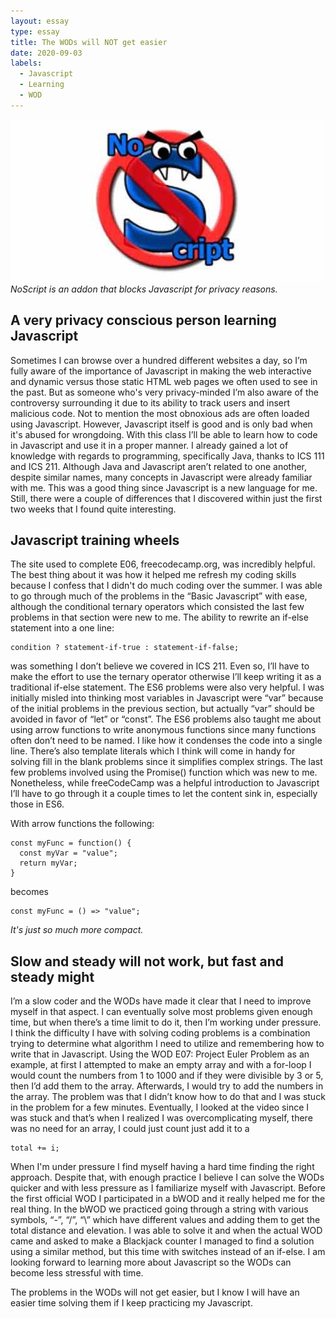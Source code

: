 ```yaml
---
layout: essay
type: essay
title: The WODs will NOT get easier
date: 2020-09-03
labels:
  - Javascript
  - Learning
  - WOD
---
```


<img class="ui tiny right spaced image" src="../images/noscript.jpg">*NoScript is an addon that blocks Javascript for privacy reasons.*

## A very privacy conscious person learning Javascript

Sometimes I can browse over a hundred different websites a day, so I’m fully aware of the importance of Javascript in making the web interactive and dynamic versus those static HTML web pages we often used to see in the past. But as someone who's very privacy-minded I’m also aware of the controversy surrounding it due to its ability to track users and insert malicious code. Not to mention the most obnoxious ads are often loaded using Javascript. However, Javascript itself is good and is only bad when it's abused for wrongdoing. With this class I’ll be able to learn how to code in Javascript and use it in a proper manner. I already gained a lot of knowledge with regards to programming, specifically Java, thanks to ICS 111 and ICS 211. Although Java and Javascript aren’t related to one another, despite similar names, many concepts in Javascript were already familiar with me. This was a good thing since Javascript is a new language for me. Still, there were a couple of differences that I discovered within just the first two weeks that I found quite interesting.

## Javascript training wheels

The site used to complete E06, freecodecamp.org, was incredibly helpful. The best thing about it was how it helped me refresh my coding skills because I confess that I didn't do much coding over the summer. I was able to go through much of the problems in the “Basic Javascript” with ease, although the conditional ternary operators which consisted the last few problems in that section were new to me. The ability to rewrite an if-else statement into a one line: 

```
condition ? statement-if-true : statement-if-false;
```

was something I don’t believe we covered in ICS 211. Even so, I’ll have to make the effort to use the ternary operator otherwise I’ll keep writing it as a traditional if-else statement. The ES6 problems were also very helpful. I was initially misled into thinking most variables in Javascript were “var” because of the initial problems in the previous section, but actually “var” should be avoided in favor of “let” or “const”. The ES6 problems also taught me about using arrow functions to write anonymous functions since many functions often don’t need to be named. I like how it condenses the code into a single line. There’s also template literals which I think will come in handy for solving fill in the blank problems since it simplifies complex strings. The last few problems involved using the Promise() function which was new to me. Nonetheless, while freeCodeCamp was a helpful introduction to Javascript I’ll have to go through it a couple times to let the content sink in, especially those in ES6. 

With arrow functions the following:
```
const myFunc = function() {
  const myVar = "value";
  return myVar;
}
```
becomes
```
const myFunc = () => "value";
```
*It's just so much more compact.*

## Slow and steady will not work, but fast and steady might

I’m a slow coder and the WODs have made it clear that I need to improve myself in that aspect. I can eventually solve most problems given enough time, but when there’s a time limit to do it, then I’m working under pressure. I think the difficulty I have with solving coding problems is a combination trying to determine what algorithm I need to utilize and remembering how to write that in Javascript. Using the WOD E07: Project Euler Problem as an example, at first I attempted to make an empty array and with a for-loop I would count the numbers from 1 to 1000 and if they were divisible by 3 or 5, then I’d add them to the array. Afterwards, I would try to add the numbers in the array. The problem was that I didn’t know how to do that and I was stuck in the problem for a few minutes. Eventually, I looked at the video since I was stuck and that’s when I realized I was overcomplicating myself, there was no need for an array, I could just count just add it to a 

```
total += i; 
```

When I'm under pressure I find myself having a hard time finding the right approach. Despite that, with enough practice I believe I can solve the WODs quicker and with less pressure as I familiarize myself with Javascript. Before the first official WOD I participated in a bWOD and it really helped me for the real thing. In the bWOD we practiced going through a string with various symbols, “-”, “/”, “\\” which have different values and adding them to get the total distance and elevation. I was able to solve it and when the actual WOD came and asked  to make a Blackjack counter I managed to find a solution using a similar method, but this time with switches instead of an if-else. I am looking forward to learning more about Javascript so the WODs can become less stressful with time. 

The problems in the WODs will not get easier, but I know I will have an easier time solving them if I keep practicing my Javascript.
